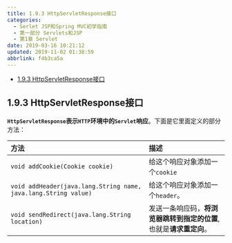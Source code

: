 ```yaml
---
title: 1.9.3 HttpServletResponse接口
categories: 
  - Serlet JSP和Spring MVC初学指南
  - 第一部分 Servlets和JSP
  - 第1章 Servlet
date: 2019-03-16 10:21:12
updated: 2019-11-02 01:38:59
abbrlink: f4b3ca5a
---
```

- [1.9.3 HttpServletResponse接口](/ReadingNotes/f4b3ca5a/#1-9-3-HttpServletResponse接口)

<!--more-->
<script src="https://cdn.bootcss.com/jquery/3.4.0/jquery.slim.min.js"></script>
<script>$(document).ready(function () {$(".post-body > ul:nth-child(1)").hide();});</script>

<!--end-->
<!--SSTStart-->
## 1.9.3 HttpServletResponse接口 ##
**`HttpServletResponse`表示`HTTP`环境中的`Servlet`响应**。下面是它里面定义的部分方法：

|方法|描述|
|:---|:---|
|`void addCookie(Cookie cookie)`|给这个响应对象添加一个`cookie`|
|`void addHeader(java.lang.String name, java.lang.String value)`|给这个响应对象添加一个`header`。 |
|`void sendRedirect(java.lang.String location)`|发送一条响应码，**将浏览器跳转到指定的位置**,也就是**请求重定向**。 |
<!--SSTStop-->

